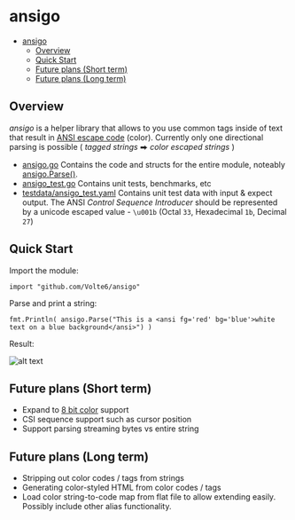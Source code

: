 # ansigo

- [ansigo](#ansigo)
  - [Overview](#overview)
  - [Quick Start](#quick-start)
  - [Future plans (Short term)](#future-plans-short-term)
  - [Future plans (Long term)](#future-plans-long-term)

## Overview

_ansigo_ is a helper library that allows to you use common tags inside of text that result in [ANSI escape code](https://en.wikipedia.org/wiki/ANSI_escape_code#Colors) (color). Currently only one directional parsing is possible ( *tagged strings* ⮕ *color escaped strings* )

- [ansigo.go](ansigo.go) Contains the code and structs for the entire module, noteably [ansigo.Parse()](https://github.com/Volte6/ansigo/blob/master/ansigo.go#L53).
- [ansigo_test.go](ansigo_test.go) Contains unit tests, benchmarks, etc
- [testdata/ansigo_test.yaml](testdata/ansigo_test.yaml) Contains unit test data with input & expect output. The ANSI _Control Sequence Introducer_ should be represented by a unicode escaped value - `\u001b` (Octal `33`, Hexadecimal `1b`, Decimal `27`)

## Quick Start

Import the module:

    import "github.com/Volte6/ansigo"

Parse and print a string:

    fmt.Println( ansigo.Parse("This is a <ansi fg='red' bg='blue'>white text on a blue background</ansi>") )

Result:

![alt text](https://user-images.githubusercontent.com/143822/185706504-99d32ed5-37cc-4266-b682-c74b719e4790.png)

## Future plans (Short term)

- Expand to [8 bit color](https://en.wikipedia.org/wiki/ANSI_escape_code#8-bit) support
- CSI sequence support such as cursor position
- Support parsing streaming bytes vs entire string

## Future plans (Long term)

- Stripping out color codes / tags from strings
- Generating color-styled HTML from color codes / tags
- Load color string-to-code map from flat file to allow extending easily. Possibly include other alias functionality.
